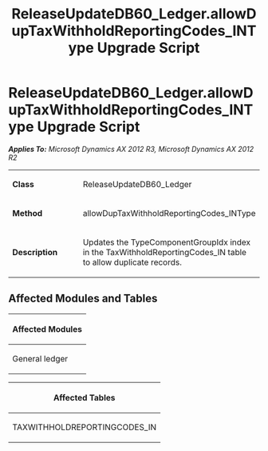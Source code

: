 ﻿---
title: ReleaseUpdateDB60_Ledger.allowDupTaxWithholdReportingCodes_INType Upgrade Script
TOCTitle: ReleaseUpdateDB60_Ledger.allowDupTaxWithholdReportingCodes_INType Upgrade Script
ms:assetid: e3780862-3dae-8ff5-51ae-1ef3ec108a9f
ms:mtpsurl: https://msdn.microsoft.com/en-us/library/JJ737350(v=AX.60)
ms:contentKeyID: 49711791
ms.date: 05/18/2015
mtps_version: v=AX.60
---

# ReleaseUpdateDB60\_Ledger.allowDupTaxWithholdReportingCodes\_INType Upgrade Script 


_**Applies To:** Microsoft Dynamics AX 2012 R3, Microsoft Dynamics AX 2012 R2_

<table>
<colgroup>
<col style="width: 50%" />
<col style="width: 50%" />
</colgroup>
<tbody>
<tr class="odd">
<td><p><strong>Class</strong></p></td>
<td><p>ReleaseUpdateDB60_Ledger</p></td>
</tr>
<tr class="even">
<td><p><strong>Method</strong></p></td>
<td><p>allowDupTaxWithholdReportingCodes_INType</p></td>
</tr>
<tr class="odd">
<td><p><strong>Description</strong></p></td>
<td><p>Updates the TypeComponentGroupIdx index in the TaxWithholdReportingCodes_IN table to allow duplicate records.</p></td>
</tr>
</tbody>
</table>


## Affected Modules and Tables

<table>
<colgroup>
<col style="width: 100%" />
</colgroup>
<thead>
<tr class="header">
<th><p>Affected Modules</p></th>
</tr>
</thead>
<tbody>
<tr class="odd">
<td><p>General ledger</p></td>
</tr>
</tbody>
</table>


<table>
<colgroup>
<col style="width: 100%" />
</colgroup>
<thead>
<tr class="header">
<th><p>Affected Tables</p></th>
</tr>
</thead>
<tbody>
<tr class="odd">
<td><p>TAXWITHHOLDREPORTINGCODES_IN</p></td>
</tr>
</tbody>
</table>

  


